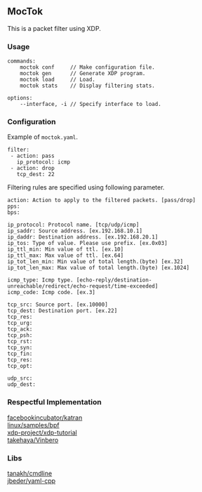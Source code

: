 ## MocTok
This is a packet filter using XDP.

### Usage

```
commands:
    moctok conf     // Make configuration file.
    moctok gen      // Generate XDP program.
    moctok load     // Load.
    moctok stats    // Display filtering stats.
    
options:
    --interface, -i // Specify interface to load.
```

### Configuration
Example of `moctok.yaml`. 

```
filter:
 - action: pass
   ip_protocol: icmp
 - action: drop
   tcp_dest: 22
```

Filtering rules are specified using following parameter.

```
action: Action to apply to the filtered packets. [pass/drop]
pps:
bps:

ip_protocol: Protocol name. [tcp/udp/icmp]
ip_saddr: Source address. [ex.192.168.10.1]
ip_daddr: Destination address. [ex.192.168.20.1]
ip_tos: Type of value. Please use prefix. [ex.0x03]
ip_ttl_min: Min value of ttl. [ex.10]
ip_ttl_max: Max value of ttl. [ex.64]
ip_tot_len_min: Min value of total length.(byte) [ex.32]
ip_tot_len_max: Max value of total length.(byte) [ex.1024]

icmp_type: Icmp type. [echo-reply/destination-unreachable/redirect/echo-request/time-exceeded]
icmp_code: Icmp code. [ex.3]

tcp_src: Source port. [ex.10000]
tcp_dest: Destination port. [ex.22]
tcp_res:
tcp_urg:
tcp_ack:
tcp_psh:
tcp_rst:
tcp_syn:
tcp_fin:
tcp_res:
tcp_opt:

udp_src:
udp_dest:
```


### Respectful Implementation
[facebookincubator/katran](https://github.com/facebookincubator/katran)  
[linux/samples/bpf](https://github.com/torvalds/linux/tree/master/samples/bpf)  
[xdp-project/xdp-tutorial](https://github.com/xdp-project/xdp-tutorial)  
[takehaya/Vinbero](https://github.com/takehaya/Vinbero)  


### Libs
[tanakh/cmdline](https://github.com/tanakh/cmdline)  
[jbeder/yaml-cpp](https://github.com/jbeder/yaml-cpp)  
